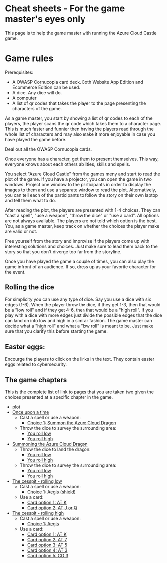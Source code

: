 # Cheat sheets - For the game master's eyes only

This page is to help the game master with running the Azure Cloud Castle game.

# Game rules

Prerequisites:

 - A OWASP Cornucopia card deck. Both Website App Edition and Ecommerce Edition can be used.
 - A dice. Any dice will do.
 - A computer
 - A list of qr codes that takes the player to the page presenting the characters of the game.

As a game master, you start by showing a list of qr codes to each of the players, the player scans the qr code which takes them to a character page.
This is much faster and funnier then having the players read through the whole list of characters and may also make it more enjoyable in case you have played the game before.

Deal out all the OWASP Cornucopia cards.

Once everyone has a character, get them to present themselves. This way, everyone knows about each others abilities, skills and spells.

You select "Azure Cloud Castle" from the games meny and start to read the plot of the game. If you have a projector, you can open the game in two windows. Project one window to the participants in order to display the images to them and use a separate window to read the plot. Alternatively, you can tell each of the participants to follow the story on their own laptop and tell them what to do.

After reading the plot, the players are presented with 1-4 choices.
They can "cast a spell", "use a weapon", "throw the dice" or "use a card".
All options are not always available. The players are not told which option is the best. You, as a game master, keep track on whether the choices the player make are valid or not. 

Free yourself from the story and improvise if the players come up with interesting solutions and choices. Just make sure to lead them back to the story so that you don't diverge too far from the storyline.

Once you have played the game a couple of times, you can also play the game infront of an audience. If so, dress up as your favorite character for the event.

## Rolling the dice

For simplicity you can use any type of dice. Say you use a dice with six edges (1-6). When the player throw the dice, if they get 1-3, then that would be a "low roll" and if they get 4-6, then that would be a "high roll". If you play with a dice with more edges just divide the possible edges that the dice can land on into low and high in a similar fashion. The game master can decide what a "high roll" and what a "low roll" is meant to be. Just make sure that you clarify this before starting the game.

## Easter eggs:

Encourge the players to click on the links in the text. They contain easter eggs related to cybersecurity.

## The game chapters

This is the complete list of link to pages that you are taken two given the choices presented at a specific chapter in the game.

- [plot](/games/azure-cloud-castle)
- [Once upon a time](/games/azure-cloud-castle/start.md)
  - Cast a spell or use a weapon:
    - [Choice 1: Summon the Azure Cloud Dragon](/games/azure-cloud-castle/start-item-option-1.md)
  - Throw the dice to survey the surrounding area:
    - [You roll low](/games/azure-cloud-castle/cesspit-rolling-low.md)
    - [You roll high](/games/azure-cloud-castle/cesspit-rolling-high.md)
- [Summoning the Azure Cloud Dragon](/games/azure-cloud-castle/start-item-option-1.md)
  - Throw the dice to land the dragon:
    - [You roll low](/games/azure-cloud-castle/azure-cloud-dragon-dice-low.md)
    - [You roll high](/games/azure-cloud-castle/azure-cloud-dragon-dice-high.md)
  - Throw the dice to survey the surrounding area:
    - [You roll low](/games/azure-cloud-castle/cesspit-rolling-low.md)
    - [You roll high](/games/azure-cloud-castle/cesspit-rolling-high.md)
- [The cesspit - rolling low](/games/azure-cloud-castle/cesspit-rolling-low.md)
  - Cast a spell or use a weapon:
    - [Choice 1: Aegis (shield)](/games/azure-cloud-castle/cesspit-item-option-1.md)
  - Use a card:
    - [Card option 1: AT K](/games/azure-cloud-castle/cesspit-card-option-1.md)
    - [Card option 2: AT J or Q](/games/azure-cloud-castle/cesspit-card-no-lock-option-2.md)
- [The cesspit - rolling high](/games/azure-cloud-castle/cesspit-rolling-high.md)
  - Cast a spell or use a weapon:
    - [Choice 1: Aegis](/games/azure-cloud-castle/cesspit-item-option-1.md)
  - Use a card:
    - [Card option 1: AT K](/games/azure-cloud-castle/cesspit-card-option-1.md)
    - [Card option 2: AT 7](/games/azure-cloud-castle/cesspit-card-option-2.md)
    - [Card option 3: AT 5](/games/azure-cloud-castle/cesspit-card-option-3.md)
    - [Card option 4: AT 3](/games/azure-cloud-castle/cesspit-card-option-4.md)
    - [Card option 5: CO 3](/games/azure-cloud-castle/cesspit-card-option-5.md)